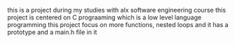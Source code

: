 this is a project during my studies with alx software engineering course
this project is centered on C prograaming which is a low level language programming
this project focus on more functions, nested loops and it has a prototype and a main.h file in it
